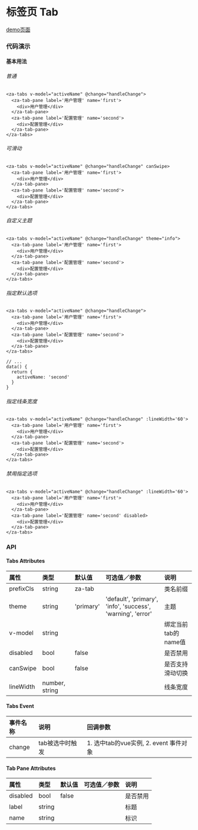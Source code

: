 # 标签页 Tab

[demo页面](https://zhongantecheng.github.io/zarm-vue/#/tabs)


### 代码演示

#### 基本用法

###### 普通
```vue
<za-tabs v-model="activeName" @change="handleChange">
  <za-tab-pane label='用户管理' name='first'>
    <div>用户管理</div>
  </za-tab-pane>
  <za-tab-pane label='配置管理' name='second'>
    <div>配置管理</div>
  </za-tab-pane>
</za-tabs>
```

###### 可滑动
```vue
<za-tabs v-model="activeName" @change="handleChange" canSwipe>
  <za-tab-pane label='用户管理' name='first'>
    <div>用户管理</div>
  </za-tab-pane>
  <za-tab-pane label='配置管理' name='second'>
    <div>配置管理</div>
  </za-tab-pane>
</za-tabs>
```

###### 自定义主题
```vue
<za-tabs v-model="activeName" @change="handleChange" theme="info">
  <za-tab-pane label='用户管理' name='first'>
    <div>用户管理</div>
  </za-tab-pane>
  <za-tab-pane label='配置管理' name='second'>
    <div>配置管理</div>
  </za-tab-pane>
</za-tabs>
```

###### 指定默认选项
```vue
<za-tabs v-model="activeName" @change="handleChange">
  <za-tab-pane label='用户管理' name='first'>
    <div>用户管理</div>
  </za-tab-pane>
  <za-tab-pane label='配置管理' name='second'>
    <div>配置管理</div>
  </za-tab-pane>
</za-tabs>

// ...
data() {
  return {
    activeName: 'second'
  }
}
```

###### 指定线条宽度
```vue
<za-tabs v-model="activeName" @change="handleChange" :lineWidth='60'>
  <za-tab-pane label='用户管理' name='first'>
    <div>用户管理</div>
  </za-tab-pane>
  <za-tab-pane label='配置管理' name='second'>
    <div>配置管理</div>
  </za-tab-pane>
</za-tabs>
```

###### 禁用指定选项
```vue
<za-tabs v-model="activeName" @change="handleChange" :lineWidth='60'>
  <za-tab-pane label='用户管理' name='first'>
    <div>用户管理</div>
  </za-tab-pane>
  <za-tab-pane label='配置管理' name='second' disabled>
    <div>配置管理</div>
  </za-tab-pane>
</za-tabs>
```



### API

#### Tabs Attributes

| 属性 | 类型 | 默认值 | 可选值／参数 | 说明 |
| :--- | :--- | :--- | :--- | :--- |
| prefixCls | string | za-tab | | 类名前缀 |
| theme | string | 'primary' | 'default', 'primary', 'info', 'success', 'warning', 'error' | 主题 |
| v-model | string | | | 绑定当前tab的name值 |
| disabled | bool | false | | 是否禁用 |
| canSwipe | bool | false | | 是否支持滑动切换 |
| lineWidth | number, string | | | 线条宽度 |

#### Tabs Event
| 事件名称 | 说明 | 回调参数 |
| :--- | :--- | :--- |
| change | tab被选中时触发 | 1. 选中tab的vue实例, 2. event 事件对象 |


#### Tab Pane Attributes

| 属性 | 类型 | 默认值 | 可选值／参数 | 说明 |
| :--- | :--- | :--- | :--- | :--- |
| disabled | bool | false | | 是否禁用 |
| label | string | | | 标题 |
| name | string | | | 标识 |
